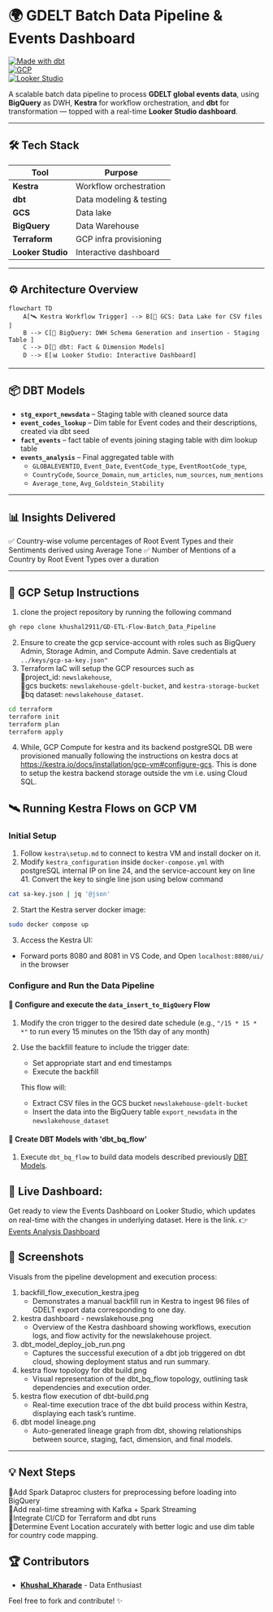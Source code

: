# 🌍 GDELT Batch Data Pipeline & Events Dashboard

[![Made with dbt](https://img.shields.io/badge/dbt-%E2%9C%94%EF%B8%8F-orange)](https://www.getdbt.com/)  
[![GCP](https://img.shields.io/badge/GCP-BigQuery%20%7C%20Terraform-blue)](https://cloud.google.com/)  
[![Looker Studio](https://img.shields.io/badge/Dashboard-Live-green)](https://lookerstudio.google.com/s/ipIOCCr7PV8)

A scalable batch data pipeline to process **GDELT global events data**, using **BigQuery** as DWH, **Kestra** for workflow orchestration, and **dbt** for transformation — topped with a real-time **Looker Studio dashboard**.

---

## 🛠️ Tech Stack

| Tool         | Purpose                      |
|--------------|------------------------------|
| **Kestra**   | Workflow orchestration       |
| **dbt**      | Data modeling & testing      |
| **GCS**      | Data lake                    |
| **BigQuery** | Data Warehouse               |
| **Terraform**| GCP infra provisioning       |
| **Looker Studio** | Interactive dashboard   |

---

## ⚙️ Architecture Overview

```mermaid
flowchart TD
    A[🛰️ Kestra Workflow Trigger] --> B[📂 GCS: Data Lake for CSV files ]
    B --> C[🧮 BigQuery: DWH Schema Generation and insertion - Staging Table ]
    C --> D[🔧 dbt: Fact & Dimension Models]
    D --> E[📊 Looker Studio: Interactive Dashboard]
```

---

## 📦 DBT Models

- **`stg_export_newsdata`** – Staging table with cleaned source data
- **`event_codes_lookup`** – Dim table for Event codes and their descriptions, created via dbt seed
- **`fact_events`** – fact table of events joining staging table with dim lookup table
- **`events_analysis`** – Final aggregated table with
  - `GLOBALEVENTID`, `Event_Date`, `EventCode_type`, `EventRootCode_type`,
  - `CountryCode`, `Source_Domain`,  `num_articles`, `num_sources`, `num_mentions`
  - `Average_tone`, `Avg_Goldstein_Stability`

---

## 📊 Insights Delivered

✅ Country-wise volume percentages of Root Event Types and their Sentiments derived using Average Tone
✅ Number of Mentions of a Country by Root Event Types over a duration

---

## 🚀 GCP Setup Instructions

1. clone the project repository by running the following command
```bash
gh repo clone khushal2911/GD-ETL-Flow-Batch_Data_Pipeline
```  
2. Ensure to create the gcp service-account with roles such as BigQuery Admin, Storage Admin, and Compute Admin. Save credentials at ```../keys/gcp-sa-key.json"```  
3. Terraform IaC will setup the GCP resources such as  
  🔹project_id: `newslakehouse`,  
  🔹gcs buckets: `newslakehouse-gdelt-bucket`, and `kestra-storage-bucket`  
  🔹bq dataset: `newslakehouse_dataset`. 

```bash
cd terraform
terraform init
terraform plan
terraform apply
```
4. While, GCP Compute for kestra and its backend postgreSQL DB were provisioned manually following the instructions on kestra docs at https://kestra.io/docs/installation/gcp-vm#configure-gcs. This is done to setup the kestra backend storage outside the vm i.e. using Cloud SQL.

## 🛰️ Running Kestra Flows on GCP VM

### Initial Setup

1. Follow `kestra\setup.md` to connect to kestra VM and install docker on it. 
2. Modify `kestra_configuration` inside `docker-compose.yml` with postgreSQL internal IP on line 24, and the service-account key on line 41. Convert the key to single line json using below command
```bash
cat sa-key.json | jq '@json'
```

2. Start the Kestra server docker image:
```bash
sudo docker compose up
```

3. Access the Kestra UI:
  - Forward ports 8080 and 8081 in VS Code, and Open `localhost:8080/ui/` in the browser

### Configure and Run the Data Pipeline

#### 🔹 Configure and execute the `data_insert_to_BigQuery` Flow

1. Modify the cron trigger to the desired date schedule (e.g., `"/15 * 15 * *"` to run every 15 minutes on the 15th day of any month)

2. Use the backfill feature to include the trigger date:
    - Set appropriate start and end timestamps
    - Execute the backfill

    This flow will:
    - Extract CSV files in the GCS bucket `newslakehouse-gdelt-bucket`
    - Insert the data into the BigQuery table `export_newsdata` in the `newslakehouse_dataset`

#### 🔹 Create DBT Models with 'dbt_bq_flow'

1. Execute `dbt_bq_flow` to build data models described previously [DBT Models](#dbt-models).

## 🔗 **Live Dashboard:**

Get ready to view the Events Dashboard on Looker Studio, which updates on real-time with the changes in underlying dataset. Here is the link.
👉 [Events Analysis Dashboard](https://lookerstudio.google.com/s/ipIOCCr7PV8)

## 📸 Screenshots
Visuals from the pipeline development and execution process:

1. backfill_flow_execution_kestra.jpeg  
      - Demonstrates a manual backfill run in Kestra to ingest 96 files of GDELT export data corresponding to one day.  
2. kestra dashboard - newslakehouse.png  
      - Overview of the Kestra dashboard showing workflows, execution logs, and flow activity for the newslakehouse project.  
3. dbt_model_deploy_job_run.png  
      - Captures the successful execution of a dbt job triggered on dbt cloud, showing deployment status and run summary.  
4. kestra flow topology for dbt build.png  
      - Visual representation of the dbt_bq_flow topology, outlining task dependencies and execution order.  
5. kestra flow execution of dbt-build.png  
      - Real-time execution trace of the dbt build process within Kestra, displaying each task’s runtime.  
6. dbt model lineage.png  
      - Auto-generated lineage graph from dbt, showing relationships between source, staging, fact, dimension, and final models.

---
## 💡 Next Steps

🔹Add Spark Dataproc clusters for preprocessing before loading into BigQuery  
🔹Add real-time streaming with Kafka + Spark Streaming  
🔹Integrate CI/CD for Terraform and dbt runs  
🔹Determine Event Location accurately with better logic and use dim table for country code mapping.

## 🏆 Contributors
- **[Khushal_Kharade](https://github.com/khushal2911)** - Data Enthusiast

Feel free to fork and contribute! ✨
